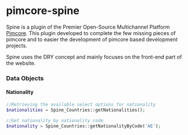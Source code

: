 pimcore-spine
=============

Spine is a plugin of the Premier Open-Source Multichannel Platform [Pimcore](http://www.pimcore.org/). This plugin
 developed to complete the few missing pieces of pimcore and to easier the development of pimcore based development projects.

Spine uses the DRY concept and mainly focuses on the front-end part of the website.

### Data Objects

#### Nationality



```php
//Retrieving the available select options for nationality
$nationalities = Spine_Countries::getNationalities();

//Get nationality by nationality code
$nationality = Spine_Countries::getNationalityByCode('AE');
```